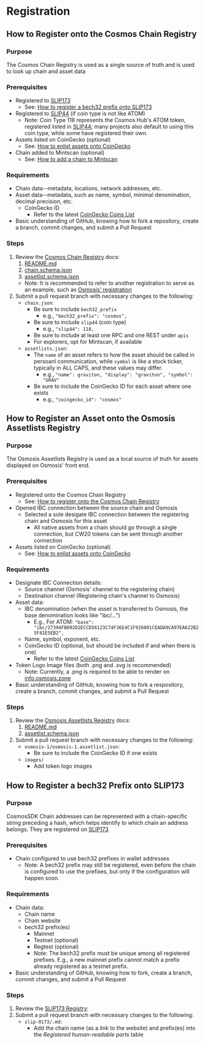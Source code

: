 # Registration

## How to Register onto the Cosmos Chain Registry

### Purpose

The Cosmos Chain Registry is used as a single source of truth and is used to look up chain and asset data

### Prerequisites

- Registered to [SLIP173](https://github.com/satoshilabs/slips/blob/master/slip-0173.md)
    - See: [How to register a bech32 prefix onto SLIP173](...)
- Registered to [SLIP44](https://github.com/satoshilabs/slips/blob/master/slip-0044.md) (if coin type is not like ATOM)
    - Note: Coin Type 118 represents the Cosmos Hub's ATOM token, registered listed in [SLIP44](https://github.com/satoshilabs/slips/blob/master/slip-0044.md); many projects also default to using this coin type, while some have registered their own.
- Assets listed on CoinGecko (optional)
    - See: [How to enlist assets onto CoinGecko](...)
- Chain added to Mintscan (optional)
    - See: [How to add a chain to Mintscan](...)

### Requirements

- Chain data--metadata, locations, network addresses, etc.
- Asset data--metadata, such as name, symbol, minimal denomination, decimal precision, etc.
    - CoinGecko ID
        - Refer to the latest [CoinGecko Coins List](https://api.coingecko.com/api/v3/coins/list)
- Basic understanding of GitHub, knowing how to fork a repository, create a branch, commit changes, and submit a Pull Request

### Steps

1. Review the [Cosmos Chain Registry](https://github.com/cosmos/chain-registry) docs:
    1. [README.md](https://github.com/cosmos/chain-registry/blob/master/README.md)
    2. [chain.schema.json](https://github.com/cosmos/chain-registry/blob/master/chain.schema.json)
    3. [assetlist.schema.json](https://github.com/cosmos/chain-registry/blob/master/assetlist.schema.json)
    - Note: It is recommended to refer to another registration to serve as an example, such as [Osmosis' registration](https://github.com/cosmos/chain-registry/blob/master/osmosis/chain.json)
2. Submit a pull request branch with necessary changes to the following:
    - `chain.json`:
        - Be sure to include `bech32_prefix`
            - e.g., `"bech32_prefix": "cosmos",`
        - Be sure to include `slip44` (coin type)
            - e.g., `"slip44": 118,`
        - Be sure to include at least one RPC and one REST under `apis`
        - For explorers, opt for Mintscan, if available
    - `assetlists.json`:
        - The `name` of an asset refers to how the asset should be called in persoanl communication, while `symbol` is like a stock ticker, typically in ALL CAPS, and these values may differ.
            - e.g., `"name": graviton, "display": "graviton", "symbol": "GRAV"`
        - Be sure to include the CoinGecko ID for each asset where one exists
            - e.g., `"coingecko_id": "cosmos"`


## How to Register an Asset onto the Osmosis Assetlists Registry

### Purpose

The Osmosis Assetlists Registry is used as a local source of truth for assets displayed on Osmosis' front end.

### Prerequisites

- Registered onto the Cosmos Chain Registry
    - See: [How to register onto the Cosmos Chain Registry](...)
- Opened IBC connection between the source chain and Osmosis
    - Selected a sole desigate IBC connection between the registering chain and Osmosis for this asset
        - All native assets from a chain should go through a single connection, but CW20 tokens can be sent through another connection  
- Assets listed on CoinGecko (optional)
    - See: [How to enlist assets onto CoinGecko](...)

### Requirements

- Designate IBC Connection details:
    - Source channel (Osmosis' channel to the registering chain)
    - Destination channel (Registering chain's channel to Osmosis)
- Asset data:
    - IBC denomination (when the asset is transferred to Osmosis, the base denomination looks like "ibc/...")
        - E.g., For ATOM: `"base": "ibc/27394FB092D2ECCD56123C74F36E4C1F926001CEADA9CA97EA622B25F41E5EB2",`
    - Name, symbol, exponent, etc.
    - CoinGecko ID (optional, but should be included if and when there is one)
        - Refer to the latest [CoinGecko Coins List](https://api.coingecko.com/api/v3/coins/list)
- Token Logo Image files (both .png and .svg is recommended)
    - Note: Currently, a .png is required to be able to render on [info.osmosis.zone](info.osmosis.zone)
- Basic understanding of GitHub, knowing how to fork a respository, create a branch, commit changes, and submit a Pull Request

### Steps

1. Review the [Osmosis Assetlists Registry](https://github.com/osmosis-labs/assetlists) docs:
    1. [README.md](https://github.com/osmosis-labs/assetlists/blob/main/README.md)
    2. [assetlist.schema.json](https://github.com/osmosis-labs/assetlists/blob/main/assetlist.schema.json)
2. Submit a pull request branch with necessary changes to the following:
    - `osmosis-1/osmosis-1.assetlist.json`:
        - Be sure to include the CoinGecko ID if one exists
    - `images/`
        - Add token logo images


## How to Register a bech32 Prefix onto SLIP173

### Purpose

CosmosSDK Chain addresses can be represented with a chain-specific string preceding a hash, which helps identify to which chain an address belongs. They are registered on [SLIP173](https://github.com/satoshilabs/slips/blob/master/slip-0173.md)

### Prerequisites

- Chain configured to use bech32 prefixes in wallet addresses
    - Note: A bech32 prefix may still be registered, even before the chain is configured to use the prefixes, but only if the configuration will happen soon.

### Requirements

- Chain data:
    - Chain name
    - Chain website
    - bech32 prefix(es)
        - Mainnet
        - Testnet (optional)
        - Regtest (optional)
        - Note: The bech32 prefix must be unique among all registered prefixes. E.g., a new mainnet prefix cannot match a prefix already registered as a testnet prefix.
- Basic understanding of GitHub, knowing how to fork, create a branch, commit changes, and submit a Pull Request

### Steps

1. Review the [SLIP173 Registry](https://github.com/satoshilabs/slips/blob/master/slip-0173.md):
2. Submit a pull request branch with necessary changes to the following:
    - `slip-0173/.md`:
        - Add the chain name (as a link to the website) and prefix(es) into the *Registered human-readable parts* table
